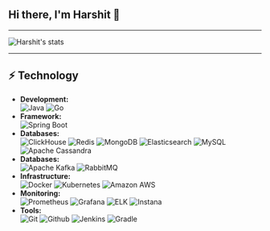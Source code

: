 ## Hi there, I'm Harshit 👋

---

<img alt="Harshit's stats" src="https://github-readme-stats.vercel.app/api?username=atpugtihsrah" />

---

## :zap: Technology

- **Development:**<br/>
    ![Java](https://img.shields.io/badge/Java-ED8B00?style=flat-square&logo=openjdk&logoColor=black)
    ![Go](https://img.shields.io/badge/-Go-black?style=flat-square&logo=go)
 - **Framework:**<br/>
   ![Spring Boot](https://img.shields.io/badge/SpringBoot-6DB33F?style=flat-square&logo=Spring&logoColor=black)
 - **Databases:**<br/>
   ![ClickHouse](https://img.shields.io/badge/ClickHouse-FFCC01?style=flat-square&logo=clickhouse&logoColor=black)
   ![Redis](https://img.shields.io/badge/redis-%23DD0031.svg?style=flat-square&logo=redis&logoColor=black)
   ![MongoDB](https://img.shields.io/badge/-MongoDB-black?style=flat-square&logo=mongodb)
   ![Elasticsearch](https://img.shields.io/badge/elasticsearch-%230377CC.svg?style=flat-square&logo=elasticsearch&logoColor=black)
   ![MySQL](https://img.shields.io/badge/mysql-4479A1.svg?style=flat-square&logo=mysql&logoColor=black)
   ![Apache Cassandra](https://img.shields.io/badge/cassandra-%231287B1.svg?style=flat-square&logo=apache-cassandra&logoColor=black)
- **Databases:**<br/>
   ![Apache Kafka](https://img.shields.io/badge/Apache%20Kafka-000?style=flat-square&logo=apachekafka&logoColor=blue)
   ![RabbitMQ](https://img.shields.io/badge/Rabbitmq-FF6600?style=flat-square&logo=rabbitmq&logoColor=black)
 - **Infrastructure:**<br/>
   ![Docker](https://img.shields.io/badge/-Docker-black?style=flat-square&logo=docker)
   ![Kubernetes](https://img.shields.io/badge/-Kubernetes-black?style=flat-square&logo=kubernetes)
   ![Amazon AWS](https://img.shields.io/badge/Amazon%20AWS-232F3E?style=flat-square&logo=amazon-aws)
 - **Monitoring:**<br/>
   ![Prometheus](https://img.shields.io/badge/-Prometheus-black?style=flat-square&logo=prometheus)
   ![Grafana](https://img.shields.io/badge/grafana-%23F46800.svg?style=flat-square&logo=grafana&logoColor=black)
   ![ELK](https://img.shields.io/badge/-ELK-black?style=flat-square&logo=elastic-stack)
   ![Instana](https://img.shields.io/badge/-Instana-black?style=flat-square&logo=instana)
 - **Tools:**<br/>
   ![Git](https://img.shields.io/badge/-Git-black?style=flat-square&logo=git)
   ![Github](https://img.shields.io/badge/-Github-black?style=flat-square&logo=github)
   ![Jenkins](https://img.shields.io/badge/jenkins-%232C5263.svg?style=flat-square&logo=jenkins&logoColor=black)
   ![Gradle](https://img.shields.io/badge/Gradle-02303A.svg?style=flat-square&logo=Gradle&logoColor=black)
    


<!-- <img align="left" width="47%" alt="Harshit's Languages" src="https://github-readme-stats.vercel.app/api/top-langs/?username=atpugtihsrah&langs_count=8" /> -->

<!--
**atpugtihsrah/atpugtihsrah** is a ✨ _special_ ✨ repository because its `README.md` (this file) appears on your GitHub profile.

Here are some ideas to get you started:

- 🔭 I’m currently working on ...
- 🌱 I’m currently learning ...
- 👯 I’m looking to collaborate on ...
- 🤔 I’m looking for help with ...
- 💬 Ask me about ...
- 📫 How to reach me: ...
- 😄 Pronouns: ...
- ⚡ Fun fact: ...
-->
